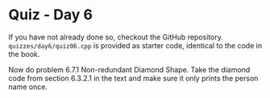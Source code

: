 # Quiz - Day 6

If you have not already done so, checkout the GitHub repository.
`quizzes/day6/quiz06.cpp` is provided as starter code, identical to
the code in the book.

Now do problem 6.7.1 Non-redundant Diamond Shape.
Take the diamond code from section 6.3.2.1 in the text and make sure
it only prints the person name once.
